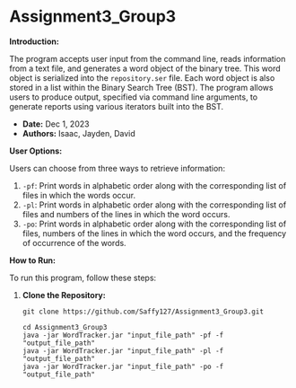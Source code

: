 # Assignment3_Group3

**Introduction:**

The program accepts user input from the command line, reads information from a text file, and generates a word object of the binary tree. This word object is serialized into the `repository.ser` file. Each word object is also stored in a list within the Binary Search Tree (BST). The program allows users to produce output, specified via command line arguments, to generate reports using various iterators built into the BST.

- **Date:** Dec 1, 2023
- **Authors:** Isaac, Jayden, David

**User Options:**

Users can choose from three ways to retrieve information:

1. `-pf`: Print words in alphabetic order along with the corresponding list of files in which the words occur.
2. `-pl`: Print words in alphabetic order along with the corresponding list of files and numbers of the lines in which the word occurs.
3. `-po`: Print words in alphabetic order along with the corresponding list of files, numbers of the lines in which the word occurs, and the frequency of occurrence of the words.

**How to Run:**

To run this program, follow these steps:

1. **Clone the Repository:**

   ```shell
   git clone https://github.com/Saffy127/Assignment3_Group3.git
   
   cd Assignment3_Group3
   java -jar WordTracker.jar "input_file_path" -pf -f "output_file_path"
   java -jar WordTracker.jar "input_file_path" -pl -f "output_file_path"
   java -jar WordTracker.jar "input_file_path" -po -f "output_file_path"
